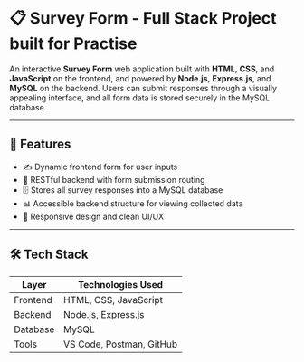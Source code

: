 # 📋 Survey Form - Full Stack Project built for Practise

An interactive **Survey Form** web application built with **HTML**, **CSS**, and **JavaScript** on the frontend, and powered by **Node.js**, **Express.js**, and **MySQL** on the backend. Users can submit responses through a visually appealing interface, and all form data is stored securely in the MySQL database.

---

## 🚀 Features

- ✍️ Dynamic frontend form for user inputs  
- 🔗 RESTful backend with form submission routing  
- 🗄️ Stores all survey responses into a MySQL database  
- 📊 Accessible backend structure for viewing collected data  
- 📱 Responsive design and clean UI/UX  

---

## 🛠️ Tech Stack

| Layer       | Technologies Used                |
|-------------|----------------------------------|
| Frontend    | HTML, CSS, JavaScript            |
| Backend     | Node.js, Express.js              |
| Database    | MySQL                            |
| Tools       | VS Code, Postman, GitHub         |

